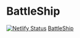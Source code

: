 # BattleShip
[![Netlify Status](https://api.netlify.com/api/v1/badges/f904e25a-4c5b-46c4-9379-28789ecb314a/deploy-status)](https://app.netlify.com/sites/naughty-swanson-ef2f3e/deploys)
<a href="https://naughty-swanson-ef2f3e.netlify.app">BattleShip</a>
